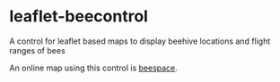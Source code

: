 leaflet-beecontrol
==================

A control for leaflet based maps to display beehive locations and flight ranges of bees

An online map using this control is [beespace](http://www.homecrossing.de/beespace/).
